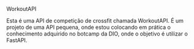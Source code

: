 WorkoutAPI

Esta é uma API de competição de crossfit chamada WorkoutAPI. É um projeto de uma API pequena, onde estou colocando em prática o conhecimento adquirido no botcamp da DIO, onde o objetivo é utilizar o FastAPI.
